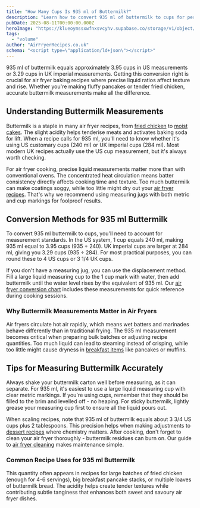 ```yaml
---
title: "How Many Cups Is 935 ml of Buttermilk?"
description: "Learn how to convert 935 ml of buttermilk to cups for perfect baking results every time. Includes UK and US measurements."
pubDate: 2025-08-11T00:00:00.000Z
heroImage: "https://klueoymssxwfnxsvcyhv.supabase.co/storage/v1/object/public/md/how-many-cups-is-935-ml-of-buttermilk-4e6fe160.webp"
tags:
  - "volume"
author: "AirFryerRecipes.co.uk"
schema: "<script type=\"application/ld+json\"></script>"
---
```


<p>935 ml of buttermilk equals approximately 3.95 cups in US measurements or 3.29 cups in UK imperial measurements. Getting this conversion right is crucial for air fryer baking recipes where precise liquid ratios affect texture and rise. Whether you're making fluffy pancakes or tender fried chicken, accurate buttermilk measurements make all the difference.</p>

<h2>Understanding Buttermilk Measurements</h2>
<p>Buttermilk is a staple in many air fryer recipes, from <a href=https://www.airfryerrecipe.co.uk/recipe-category/chicken>fried chicken</a> to <a href=https://www.airfryerrecipe.co.uk/recipe-category/cakes>moist cakes</a>. The slight acidity helps tenderise meats and activates baking soda for lift. When a recipe calls for 935 ml, you'll need to know whether it's using US customary cups (240 ml) or UK imperial cups (284 ml). Most modern UK recipes actually use the US cup measurement, but it's always worth checking.</p>
<p>For air fryer cooking, precise liquid measurements matter more than with conventional ovens. The concentrated heat circulation means batter consistency directly affects cooking time and texture. Too much buttermilk can make coatings soggy, while too little might dry out your <a href=https://www.airfryerrecipe.co.uk/recipes>air fryer recipes</a>. That's why we recommend using measuring jugs with both metric and cup markings for foolproof results.</p>

<h2>Conversion Methods for 935 ml Buttermilk</h2>
<p>To convert 935 ml buttermilk to cups, you'll need to account for measurement standards. In the US system, 1 cup equals 240 ml, making 935 ml equal to 3.95 cups (935 ÷ 240). UK imperial cups are larger at 284 ml, giving you 3.29 cups (935 ÷ 284). For most practical purposes, you can round these to 4 US cups or 3 1/4 UK cups.</p>
<p>If you don't have a measuring jug, you can use the displacement method. Fill a large liquid measuring cup to the 1 cup mark with water, then add buttermilk until the water level rises by the equivalent of 935 ml. Our <a href=https://www.airfryerrecipe.co.uk/air-fryer-conversion-chart>air fryer conversion chart</a> includes these measurements for quick reference during cooking sessions.</p>

<h3>Why Buttermilk Measurements Matter in Air Fryers</h3>
<p>Air fryers circulate hot air rapidly, which means wet batters and marinades behave differently than in traditional frying. The 935 ml measurement becomes critical when preparing bulk batches or adjusting recipe quantities. Too much liquid can lead to steaming instead of crisping, while too little might cause dryness in <a href=https://www.airfryerrecipe.co.uk/recipe-category/breakfast>breakfast items</a> like pancakes or muffins.</p>

<h2>Tips for Measuring Buttermilk Accurately</h2>
<p>Always shake your buttermilk carton well before measuring, as it can separate. For 935 ml, it's easiest to use a large liquid measuring cup with clear metric markings. If you're using cups, remember that they should be filled to the brim and levelled off - no heaping. For sticky buttermilk, lightly grease your measuring cup first to ensure all the liquid pours out.</p>
<p>When scaling recipes, note that 935 ml of buttermilk equals about 3 3/4 US cups plus 2 tablespoons. This precision helps when making adjustments to <a href=https://www.airfryerrecipe.co.uk/recipe-category/dessert>dessert recipes</a> where chemistry matters. After cooking, don't forget to clean your air fryer thoroughly - buttermilk residues can burn on. Our guide to <a href=https://www.airfryerrecipe.co.uk/air-fryer-cleaner>air fryer cleaning</a> makes maintenance simple.</p>

<h3>Common Recipe Uses for 935 ml Buttermilk</h3>
<p>This quantity often appears in recipes for large batches of fried chicken (enough for 4-6 servings), big breakfast pancake stacks, or multiple loaves of buttermilk bread. The acidity helps create tender textures while contributing subtle tanginess that enhances both sweet and savoury air fryer dishes.</p>